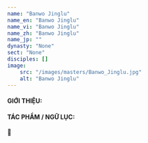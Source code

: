 ```yaml
---
name: "Banwo Jinglu"
name_en: "Banwo Jinglu"
name_vi: "Banwo Jinglu"
name_zh: "Banwo Jinglu"
name_jp: ""
dynasty: "None"
sect: "None"
disciples: []
image: 
    src: "/images/masters/Banwo_Jinglu.jpg"
    alt: "Banwo Jinglu"
---
```


#### GIỚI THIỆU:



#### TÁC PHẨM / NGỮ LỤC:

📖 

